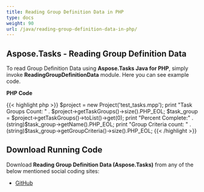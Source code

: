 ```yaml
---
title: Reading Group Definition Data in PHP
type: docs
weight: 90
url: /java/reading-group-definition-data-in-php/
---
```


## **Aspose.Tasks - Reading Group Definition Data**
To read Group Definition Data using **Aspose.Tasks Java for PHP**, simply invoke **ReadingGroupDefinitionData** module. Here you can see example code.

**PHP Code**

{{< highlight php >}}
$project = new Project('test_tasks.mpp');
print "Task Groups Count: " . $project->getTaskGroups()->size().PHP_EOL;
$task_group = $project->getTaskGroups()->toList()->get(0);
print "Percent Complete:" .  (string)$task_group->getName().PHP_EOL;
print "Group Criteria count: " . (string)$task_group->getGroupCriteria()->size().PHP_EOL;
{{< /highlight >}}

## **Download Running Code**
Download **Reading Group Definition Data (Aspose.Tasks)** from any of the below mentioned social coding sites:

- [GitHub](https://github.com/aspose-tasks/Aspose.Tasks-for-Java/blob/master/Plugins/Aspose_Tasks_Java_for_PHP/src/aspose/tasks/WorkingWithProjects/ReadingGroupDefinitionData.php)
